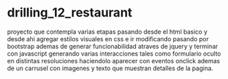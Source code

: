 # drilling_12_restaurant

proyecto que contempla varias etapas pasando desde el html basico y desde ahi agregar estilos visuales en css e ir modificando pasando por bootstrap ademas de 
generar funcionabilidad atraves de jquery y terminar con javascript generando varias interacciones tales como formulario oculto en distintas resoluciones
haciendolo aparecer con eventos onclick ademas de un carrusel con imagenes y texto que muestran detalles de la pagina.
